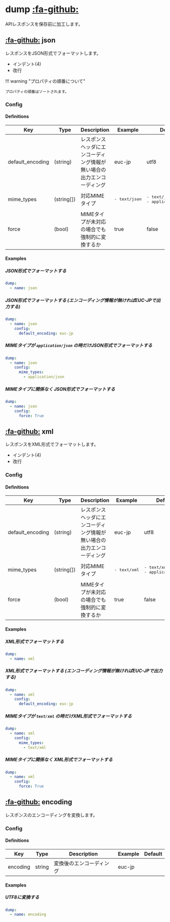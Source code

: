 dump [:fa-github:][s1]
======================

[s1]: https://github.com/tadashi-aikawa/jumeaux/tree/master/jumeaux/addons/dump

APIレスポンスを保存前に加工します。


[:fa-github:][s2] json
----------------------

[s2]: https://github.com/tadashi-aikawa/jumeaux/tree/master/jumeaux/addons/dump/json.py

レスポンスをJSON形式でフォーマットします。

* インデント(4)
* 改行

!!! warning "プロパティの順番について"

    プロパティの順番はソートされます。


### Config

#### Definitions

|       Key        |    Type    |                              Description                               |        Example         |                    Default                    |
| ---------------- | ---------- | ---------------------------------------------------------------------- | ---------------------- | --------------------------------------------- |
| default_encoding | (string)   | レスポンスヘッダにエンコーディング情報が無い場合の出力エンコーディング | euc-jp                 | utf8                                          |
| mime_types       | (string[]) | 対応MIMEタイプ                                                         | <pre>- text/json</pre> | <pre>- text/json<br/>- application/json</pre> |
| force            | (bool)     | MIMEタイプが未対応の場合でも強制的に変換するか                         | true                   | false                                         |


#### Examples

##### JSON形式でフォーマットする

```yml
dump:
  - name: json
```

##### JSON形式でフォーマットする (エンコーディング情報が無ければEUC-JPで出力する)

```yml
dump:
  - name: json
    config:
      default_encoding: euc-jp
```

##### MIMEタイプが `application/json` の時だけJSON形式でフォーマットする

```yml
dump:
  - name: json
    config:
      mime_types:
        - application/json
```

##### MIMEタイプに関係なく JSON形式でフォーマットする

```yml
dump:
  - name: json
    config:
      force: True
```


[:fa-github:][s3] xml
----------------------

[s3]: https://github.com/tadashi-aikawa/jumeaux/tree/master/jumeaux/addons/dump/xml.py

レスポンスをXML形式でフォーマットします。

* インデント(4)
* 改行


### Config

#### Definitions

|       Key        |    Type    |                              Description                               |        Example        |                   Default                   |
| ---------------- | ---------- | ---------------------------------------------------------------------- | --------------------- | ------------------------------------------- |
| default_encoding | (string)   | レスポンスヘッダにエンコーディング情報が無い場合の出力エンコーディング | euc-jp                | utf8                                        |
| mime_types       | (string[]) | 対応MIMEタイプ                                                         | <pre>- text/xml</pre> | <pre>- text/xml<br/>- application/xml</pre> |
| force            | (bool)     | MIMEタイプが未対応の場合でも強制的に変換するか                         | true                  | false                                       |


#### Examples

##### XML形式でフォーマットする

```yml
dump:
  - name: xml
```

##### XML形式でフォーマットする (エンコーディング情報が無ければEUC-JPで出力する)

```yml
dump:
  - name: xml
    config:
      default_encoding: euc-jp
```

##### MIMEタイプが `text/xml` の時だけXML形式でフォーマットする

```yml
dump:
  - name: xml
    config:
      mime_types:
        - text/xml
```

##### MIMEタイプに関係なく XML形式でフォーマットする

```yml
dump:
  - name: xml
    config:
      force: True
```


[:fa-github:][s3] encoding
--------------------------

[s3]: https://github.com/tadashi-aikawa/jumeaux/tree/master/jumeaux/addons/dump/encoding.py

レスポンスのエンコーディングを変換します。


### Config

#### Definitions

|   Key    |  Type  |       Description        | Example | Default |
| -------- | ------ | ------------------------ | ------- | ------- |
| encoding | string | 変換後のエンコーディング | euc-jp  |         |


#### Examples

##### UTF8に変換する

```yml
dump:
  - name: encoding
```
